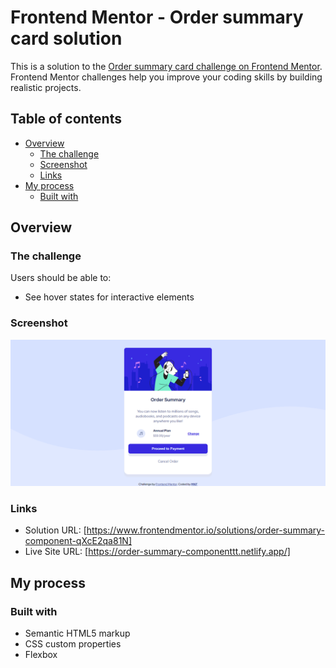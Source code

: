 # Frontend Mentor - Order summary card solution

This is a solution to the [Order summary card challenge on Frontend Mentor](https://www.frontendmentor.io/challenges/order-summary-component-QlPmajDUj). Frontend Mentor challenges help you improve your coding skills by building realistic projects. 

## Table of contents

- [Overview](#overview)
  - [The challenge](#the-challenge)
  - [Screenshot](#screenshot)
  - [Links](#links)
- [My process](#my-process)
  - [Built with](#built-with)


## Overview

### The challenge

Users should be able to:

- See hover states for interactive elements

### Screenshot

![](Frontend-Mentor-Order-summary-card.png)


### Links

- Solution URL: [https://www.frontendmentor.io/solutions/order-summary-component-qXcE2qa81N]
- Live Site URL: [https://order-summary-componenttt.netlify.app/]

## My process

### Built with

- Semantic HTML5 markup
- CSS custom properties
- Flexbox



